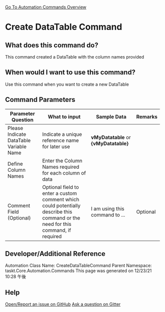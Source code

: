 <!--TITLE: Create DataTable Command -->
<!-- SUBTITLE: a command in the DataTable Commands group. -->
[Go To Automation Commands Overview](/automation-commands.md)


# Create DataTable Command


## What does this command do?
This command created a DataTable with the column names provided


## When would I want to use this command?
Use this command when you want to create a new DataTable


## Command Parameters
| Parameter Question   	| What to input  	|  Sample Data 	| Remarks  	|
| ---                    | ---               | ---           | ---       |
|Please Indicate DataTable Variable Name|Indicate a unique reference name for later use|**vMyDatatable** or **{vMyDatatable}**||
|Define Column Names|Enter the Column Names required for each column of data|||
|Comment Field (Optional)|Optional field to enter a custom comment which could potentially describe this command or the need for this command, if required|I am using this command to ...|Optional|








## Developer/Additional Reference
Automation Class Name: CreateDataTableCommand
Parent Namespace: taskt.Core.Automation.Commands
This page was generated on 12/23/21 10:28 午後


## Help
[Open/Report an issue on GitHub](https://github.com/saucepleez/taskt/issues/new)
[Ask a question on Gitter](https://gitter.im/taskt-rpa/Lobby)
